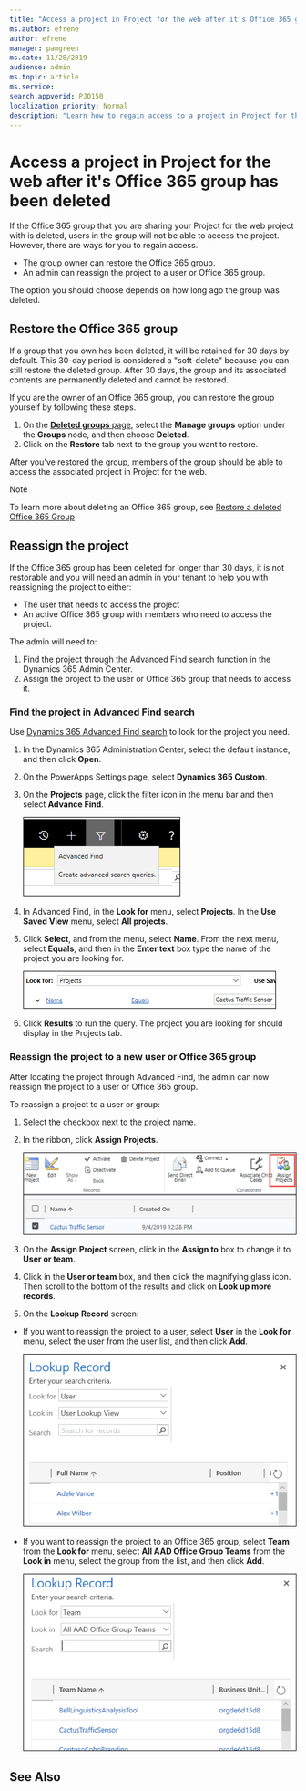 ```yaml
---
title: "Access a project in Project for the web after it's Office 365 group has been deleted"
ms.author: efrene
author: efrene
manager: pamgreen
ms.date: 11/28/2019
audience: admin
ms.topic: article
ms.service: 
search.appverid: PJO150
localization_priority: Normal
description: "Learn how to regain access to a project in Project for the web after the associated Office 365 group has been deleted."
---
```


# Access a project in Project for the web after it's Office 365 group has been deleted

If the Office 365 group that you are sharing your Project for the web project with is deleted, users in the group will not be able to access the project.  However, there are ways for you to regain access.

- The group owner can restore the Office 365 group.
- An admin can reassign the project to a user or Office 365 group.

The option you should choose depends on how long ago the group was deleted.

## Restore the Office 365 group

If a group that you own has been deleted, it will be retained for 30 days by default. This 30-day period is considered a "soft-delete" because you can still restore the deleted group. After 30 days, the group and its associated contents are permanently deleted and cannot be restored.

If you are the owner of an Office 365 group, you can restore the group yourself by following these steps.

1. On the [**Deleted groups** page](https://outlook.office.com/people/group/deleted), select the **Manage groups** option under the **Groups** node, and then choose **Deleted**.
2. Click on the **Restore** tab next to the group you want to restore.

After you've restored the group, members of the group should be able to access the associated project in Project for the web.

> [!Note]
> To learn more about deleting an Office 365 group, see [Restore a deleted Office 365 Group](https://docs.microsoft.com/office365/admin/create-groups/restore-deleted-group?view=o365-worldwide)

## Reassign the project

If the Office 365 group has been deleted for longer than 30 days, it is not restorable and you will need an admin in your tenant to help you with reassigning the project to either:

- The user that needs to access the project
- An active Office 365 group with members who need to access the project.

The admin will need to:
1. Find the project through the Advanced Find search function in the Dynamics 365 Admin Center.
2. Assign the project to the user or Office 365 group that needs to access it. 

### Find the project in Advanced Find search

Use [Dynamics 365 Advanced Find search](https://docs.microsoft.com/dynamics365/customer-engagement/basics/save-advanced-find-search) to look for the project you need.

1.	In the Dynamics 365 Administration Center, select the default instance, and then click **Open**.
2.	On the PowerApps Settings page, select **Dynamics 365 Custom**.
3.	On the **Projects** page, click the filter icon in the menu bar and then select **Advance Find**.

    ![Advanced Find](media/AdvancedFind.png)
4.	In Advanced Find, in the **Look for** menu, select **Projects**.  In the **Use Saved View** menu, select **All projects**.
   
 
5.	Click **Select**, and from the menu, select **Name**.  From the next menu, select **Equals**, and then in the **Enter text** box type the name of the project you are looking for. </br>

     ![Advanced Find Filter](media/AdvancedFindFilter.png)

6. Click **Results** to run the query. The project you are looking for should display in the Projects tab.


### Reassign the project to a new user or Office 365 group

After locating the project through Advanced Find, the admin can now reassign the project to a user or Office 365 group. 

To reassign a project to a user or group: 


1. Select the checkbox next to the project name.
2. In the ribbon, click **Assign Projects**.</br>

     ![Assign project](media/AssignProject.png)
1. On the **Assign Project** screen, click in the **Assign to** box to change it to **User or team**.
2. Click in the **User or team** box, and then click the magnifying glass icon. Then scroll to the bottom of the results and click on **Look up more records**.
3.  On the **Lookup Record** screen:
- If you want to reassign the project to a user, select **User** in the **Look for** menu, select the user from the user list, and then click **Add**.


     ![Lookup Record](media/LookupRecordUser.png)

- If you want to reassign the project to an Office 365 group, select **Team** from the **Look for** menu, select **All AAD Office Group Teams** from the **Look in** menu, select the group from the list, and then click **Add**.

     ![Lookup Record](media/LookupRecord.png)






## See Also
  
  



